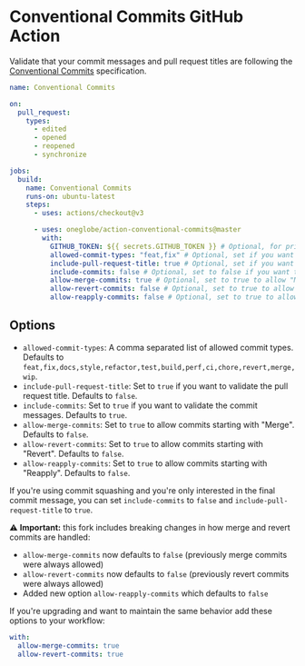 # Conventional Commits GitHub Action

Validate that your commit messages and pull request titles are following the [Conventional Commits](https://www.conventionalcommits.org/en/v1.0.0-beta.2/) specification.

```yml
name: Conventional Commits

on:
  pull_request:
    types:
      - edited
      - opened
      - reopened
      - synchronize

jobs:
  build:
    name: Conventional Commits
    runs-on: ubuntu-latest
    steps:
      - uses: actions/checkout@v3

      - uses: oneglobe/action-conventional-commits@master
        with:
          GITHUB_TOKEN: ${{ secrets.GITHUB_TOKEN }} # Optional, for private repositories.
          allowed-commit-types: "feat,fix" # Optional, set if you want a subset of commit types to be allowed.
          include-pull-request-title: true # Optional, set if you want to validate the pull request title.
          include-commits: false # Optional, set to false if you want to ignore commit messages.
          allow-merge-commits: true # Optional, set to true to allow "Merge" commits.
          allow-revert-commits: false # Optional, set to true to allow "Revert" commits.
          allow-reapply-commits: false # Optional, set to true to allow "Reapply" commits.
```

## Options

- `allowed-commit-types`: A comma separated list of allowed commit types. Defaults to `feat,fix,docs,style,refactor,test,build,perf,ci,chore,revert,merge,wip`.
- `include-pull-request-title`: Set to `true` if you want to validate the pull request title. Defaults to `false`.
- `include-commits`: Set to `true` if you want to validate the commit messages. Defaults to `true`.
- `allow-merge-commits`: Set to `true` to allow commits starting with "Merge". Defaults to `false`.
- `allow-revert-commits`: Set to `true` to allow commits starting with "Revert". Defaults to `false`.
- `allow-reapply-commits`: Set to `true` to allow commits starting with "Reapply". Defaults to `false`.

If you're using commit squashing and you're only interested in the final commit message, you can set `include-commits` to `false` and `include-pull-request-title` to `true`.

⚠️ **Important:** this fork includes breaking changes in how merge and revert commits are handled:

- `allow-merge-commits` now defaults to `false` (previously merge commits were always allowed)
- `allow-revert-commits` now defaults to `false` (previously revert commits were always allowed)
- Added new option `allow-reapply-commits` which defaults to `false`

If you're upgrading and want to maintain the same behavior add these options to your workflow:

```yml
with:
  allow-merge-commits: true
  allow-revert-commits: true
```